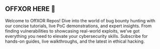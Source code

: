 ## OFFXOR HERE 👋
Welcome to OffXOR Repos!
Dive into the world of bug bounty hunting with our concise tutorials, live PoC demonstrations, and expert insights. From finding vulnerabilities to showcasing real-world exploits, we’ve got everything you need to elevate your cybersecurity skills. Subscribe for hands-on guides, live walkthroughs, and the latest in ethical hacking.
<!--
- 🔭 I’m currently working on ...
- 🌱 I’m currently learning ...
- 👯 I’m looking to collaborate on ...
- 🤔 I’m looking for help with ...
- 💬 Ask me about ...
- 📫 How to reach me: ...
- 😄 Pronouns: ...
- ⚡ Fun fact: ...

-->
